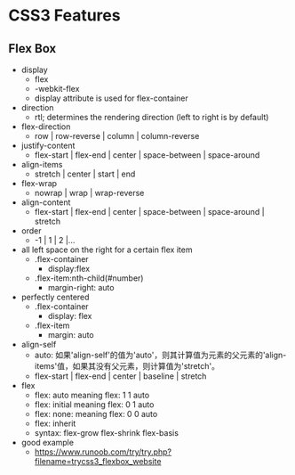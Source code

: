 # CSS3 Features

## Flex Box

- display
  - flex
  - -webkit-flex
  - display attribute is used for flex-container
- direction
  - rtl; determines the rendering direction (left to right is by default)
- flex-direction
  - row | row-reverse | column | column-reverse
- justify-content
  - flex-start | flex-end | center | space-between | space-around
- align-items
  - stretch | center | start | end
- flex-wrap
  - nowrap | wrap | wrap-reverse
- align-content
  - flex-start | flex-end | center | space-between | space-around | stretch
- order
  - -1 | 1 | 2 |...
- all left space on the right for a certain flex item
  - .flex-container
    - display:flex
  - .flex-item:nth-child(#number)
    - margin-right: auto
- perfectly centered
  - .flex-container
    - display: flex
  - .flex-item
    - margin: auto
- align-self
  - auto: 如果'align-self'的值为'auto'，则其计算值为元素的父元素的'align-items'值，如果其没有父元素，则计算值为'stretch'。
  - flex-start | flex-end | center | baseline | stretch
- flex
  - flex: auto meaning flex: 1 1 auto
  - flex: initial meaning flex: 0 1 auto
  - flex: none: meaning flex: 0 0 auto
  - flex: inherit
  - syntax: flex-grow flex-shrink flex-basis
- good example
  - https://www.runoob.com/try/try.php?filename=trycss3_flexbox_website
